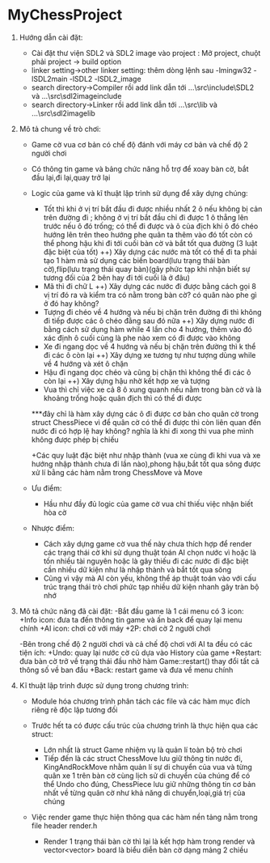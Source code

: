 # MyChessProject

1. Hướng dẫn cài đặt:
	- Cài đặt thư viện SDL2 và SDL2 image vào project : Mở project, chuột phải project -> build option
	+ linker setting->other linker setting: thêm dòng lệnh sau -lmingw32 -lSDL2main -lSDL2 -lSDL2_image
	+ search directory->Compiler rồi add link dẫn tới ...\src\include\SDL2 và ...\src\sdl2imageinclude
	+ search directory->Linker rồi add link dẫn tới ...\src\lib và ...\src\sdl2imagelib
	
2. Mô tả chung về trò chơi:
	- Game cờ vua cơ bản có chế độ đánh với máy cơ bản và chế độ 2 người chơi
	- Có thông tin game và bảng chức năng hỗ trợ để xoay bàn cờ, bắt đầu lại,đi lại,quay trở lại
	
	- Logic của game và kĩ thuật lập trình sử dụng để xây dựng chúng:
		+ Tốt thì khi ở vị trí bắt đầu đi được nhiều nhất 2 ô nếu không bị cản trên đường đi ; không ở vị trí bắt đầu chỉ đi được 1 ô thẳng lên trước nếu ô đó trống; có thể đi được và ô của địch khi ô đó chéo hướng lên trên theo hướng phe quân ta
		thêm vào đó tốt còn có thể phong hậu khi đi tới cuối bàn cờ và bắt tốt qua đường (3 luật đặc biệt của tốt)
			++) Xây dựng các nước mà tốt có thể đi ta phải tạo 1 hàm mà sử dụng các biến board(lưu trạng thái bàn cờ),flip(lưu trạng thái quay bàn)(gây phức tạp khi nhận biết sự tương đối của 2 bên hay đi tới cuối là ở đâu)
		+ Mã thì đi chữ L 
			++) Xây dựng các nước đi được bằng cách gọi 8 vị trí đó ra và kiểm tra có nằm trong bàn cờ? có quân nào phe gì ở đó hay không?
		+ Tượng đi chéo về 4 hướng và nếu bị chặn trên đường đi thì không đi tiếp được các ô chéo đằng sau đó nữa
			++) Xây dựng nước đi bằng cách sử dụng hàm while 4 lần cho 4 hướng, thêm vào đó xác định ô cuối cùng là phe nào xem có đi được vào không
		+ Xe đi ngang dọc về 4 hướng và nếu bị chặn trên đường thì k thể đi các ô còn lại
			++) Xây dựng xe tương tự như tượng dùng while về 4 hướng và xét ô chặn
		+ Hậu đi ngang dọc chéo và cũng bị chặn thì không thể đi các ô còn lại
			++) Xây dựng hậu nhờ kết hợp xe và tượng
		+ Vua thì chỉ việc xe cả 8 ô xung quanh nếu nằm trong bàn cờ và là khoảng trống hoặc quân địch thì có thể đi được
		
		***đây chỉ là hàm xây dựng các ô đi được cơ bản cho quân cờ trong struct ChessPiece vì để quân cờ có thể đi được thì còn liên quan đến nước đi có hợp lệ hay không? nghĩa là khi đi xong thì vua phe mình không được phép bị chiếu
	
	
		+Các quy luật đặc biệt như nhập thành (vua xe cùng đi khi vua và xe hướng nhập thành chưa đi lần nào),phong hậu,bắt tốt qua sông được xử lí bằng các hàm nằm trong ChessMove và Move 
	
	- Ưu điểm:
		+ Hầu như đầy đủ logic của game cờ vua chỉ thiếu việc nhận biết hòa cờ
		
	- Nhược điểm:
		+ Cách xây dựng game cờ vua thế này chưa thích hợp để render các trạng thái cờ khi sử dụng thuật toán AI chọn nước vì hoặc là tốn nhiều tài nguyên hoặc là gây thiếu đi các nước đi đặc biệt cần nhiều dữ kiện như là nhập thành và bắt tốt qua sông
		+ Cũng vì vậy mà AI còn yếu, không thể áp thuật toán vào với cấu trúc trạng thái trò chơi phức tạp nhiều dữ kiện nhanh gây tràn bộ nhớ
	
3. Mô tả chức năng đã cài đặt:
	-Bắt đầu game là 1 cái menu có 3 icon:
		+Info icon: đưa ta đến thông tin game và ấn back để quay lại menu chính
		+AI icon: chơi cờ với máy
		+2P: chơi cờ 2 người chơi
	
	-Bên trong chế độ 2 người chơi và cả chế độ chơi với AI ta đều có các tiện ích:
		+Undo: quay lại nước cờ cũ dựa vào History của game 
		+Restart: đưa bàn cờ trở về trạng thái đầu nhờ hàm Game::restart() thay đổi tất cả thông số về ban đầu
		+Back: restart game và đưa về menu chính

4. Kĩ thuật lập trình được sử dụng trong chương trình:
	- Module hóa chương trình phân tách các file và các hàm mục đích riêng rẽ độc lập tương đối
	- Trước hết ta có được cấu trúc của chương trình là thực hiện qua các struct:
		+ Lớn nhất là struct Game nhiệm vụ là quản lí toàn bộ trò chơi
		+ Tiếp đến là các struct ChessMove lưu giữ thông tin nước đi, KingAndRockMove nhằm quản lí sự di chuyển của vua và từng quân xe 1 trên bàn cờ
cùng lịch sử di chuyển của chúng để có thể Undo cho đúng, ChessPiece lưu giữ những thông tin cơ bản nhất về từng quân cờ như khả năng di chuyển,loại,giá trị của chúng
	
	- Việc render game thực hiện thông qua các hàm nền tảng nằm trong file header render.h
		+ Render 1 trạng thái bàn cờ thì lại là kết hợp hàm trong render và vector<vector<int>> board là biểu diễn bàn cờ dạng mảng 2 chiều
		
	